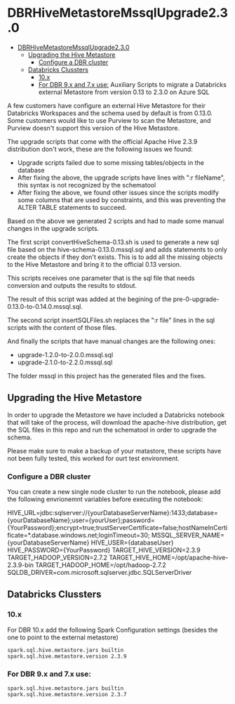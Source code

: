 # DBRHiveMetastoreMssqlUpgrade2.3.0
- [DBRHiveMetastoreMssqlUpgrade2.3.0](#dbrhivemetastoremssqlupgrade230)
  - [Upgrading the Hive Metastore](#upgrading-the-hive-metastore)
    - [Configure a DBR cluster](#configure-a-dbr-cluster)
  - [Databricks Clussters](#databricks-clussters)
    - [10.x](#10x)
    - [For DBR 9.x and 7.x use:](#for-dbr-9x-and-7x-use)
Auxiliary Scripts to migrate a Databricks external Metastore from version 0.13 to 2.3.0 on Azure SQL

A few customers have configure an external Hive Metastore for their Databricks Workspaces and the schema used by default is from 0.13.0. Some customers would like to use Purview to scan the Metastore, and Purview doesn't support this version of the Hive Metastore.

The upgrade scripts that come with the official Apache Hive 2.3.9 distribution don't work, these are the following issues we found:
- Upgrade scripts failed due to some missing tables/objects in the database
- After fixing the above, the upgrade scripts have lines with ":r fileName", this syntax is not recognized by the schematool
- After fixing the above, we found other issues since the scripts modify some columns that are used by constraints, and this was preventing the ALTER TABLE statements to succeed.

Based on the above we generated 2 scripts and had to made some manual changes in the upgrade scripts.

The first script convertHiveSchema-0.13.sh is used to generate a new sql file based on the hive-schema-0.13.0.mssql.sql and adds statements to only create the objects if they don't exists. This is to add all the missing objects to the Hive Metastore and bring it to the official 0.13 version.

This scripts receives one parameter that is the sql file that needs conversion and outputs the results to stdout.

The result of this script was added at the begining of the pre-0-upgrade-0.13.0-to-0.14.0.mssql.sql.

The second script insertSQLFiles.sh replaces the ":r file" lines in the sql scripts with the content of those files. 

And finally the scripts that have manual changes are the following ones:
- upgrade-1.2.0-to-2.0.0.mssql.sql
- upgrade-2.1.0-to-2.2.0.mssql.sql

The folder mssql in this project has the generated files and the fixes.

## Upgrading the Hive Metastore

In order to upgrade the Metastore we have included a Databricks notebook that will take of the process, will download the apache-hive distribution, get the SQL files in this repo and run the schematool in order to upgrade the schema.

Please make sure to make a backup of your matastore, these scripts have not been fully tested, this worked for ourt test environment.

### Configure a DBR cluster
You can create a new single node cluster to run the notebook, please add the following envrionemnt variables before executing the notebook:

HIVE_URL=jdbc:sqlserver://{yourDatabaseServerName}:1433;database={yourDatabaseName};user={yourUser};password={YourPassword};encrypt=true;trustServerCertificate=false;hostNameInCertificate=*.database.windows.net;loginTimeout=30;
MSSQL_SERVER_NAME={yourDatabaseServerName}
HIVE_USER={databaseUser}
HIVE_PASSWORD={YourPassword}
TARGET_HIVE_VERSION=2.3.9
TARGET_HADOOP_VERSION=2.7.2
TARGET_HIVE_HOME=/opt/apache-hive-2.3.9-bin
TARGET_HADOOP_HOME=/opt/hadoop-2.7.2
SQLDB_DRIVER=com.microsoft.sqlserver.jdbc.SQLServerDriver

## Databricks Clussters
### 10.x
For DBR 10.x add the following Spark Configuration settings (besides the one to point to the external metastore)
```
spark.sql.hive.metastore.jars builtin
spark.sql.hive.metastore.version 2.3.9
```
### For DBR 9.x and 7.x use:
```
spark.sql.hive.metastore.jars builtin
spark.sql.hive.metastore.version 2.3.7
```

